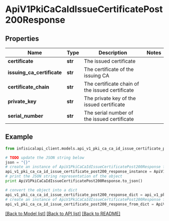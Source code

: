 # ApiV1PkiCaCaIdIssueCertificatePost200Response


## Properties
Name | Type | Description | Notes
------------ | ------------- | ------------- | -------------
**certificate** | **str** | The issued certificate | 
**issuing_ca_certificate** | **str** | The certificate of the issuing CA | 
**certificate_chain** | **str** | The certificate chain of the issued certificate | 
**private_key** | **str** | The private key of the issued certificate | 
**serial_number** | **str** | The serial number of the issued certificate | 

## Example

```python
from infisicalapi_client.models.api_v1_pki_ca_ca_id_issue_certificate_post200_response import ApiV1PkiCaCaIdIssueCertificatePost200Response

# TODO update the JSON string below
json = "{}"
# create an instance of ApiV1PkiCaCaIdIssueCertificatePost200Response from a JSON string
api_v1_pki_ca_ca_id_issue_certificate_post200_response_instance = ApiV1PkiCaCaIdIssueCertificatePost200Response.from_json(json)
# print the JSON string representation of the object
print ApiV1PkiCaCaIdIssueCertificatePost200Response.to_json()

# convert the object into a dict
api_v1_pki_ca_ca_id_issue_certificate_post200_response_dict = api_v1_pki_ca_ca_id_issue_certificate_post200_response_instance.to_dict()
# create an instance of ApiV1PkiCaCaIdIssueCertificatePost200Response from a dict
api_v1_pki_ca_ca_id_issue_certificate_post200_response_from_dict = ApiV1PkiCaCaIdIssueCertificatePost200Response.from_dict(api_v1_pki_ca_ca_id_issue_certificate_post200_response_dict)
```
[[Back to Model list]](../README.md#documentation-for-models) [[Back to API list]](../README.md#documentation-for-api-endpoints) [[Back to README]](../README.md)


